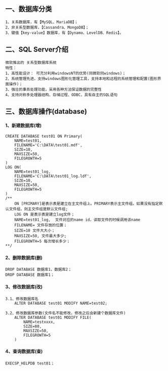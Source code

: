 ## 一、数据库分类
	1、关系数据库，有【MySQL、MariaDB】；
	2、非关系型数据库，【Cassandra、MongoDB】；
	3、键值【key-value】数据库，有【Dynamo、LevelDB、Redis】。

## 二、SQL Server介绍
	微软推出的 关系型数据库系统 
	特性：
	1、高性能设计： 可充分利用windowsNT的优势(同微软同windows)；
	2、系统管理先进，支持windows图形化管理工具，支持本地和远程的系统管理和配置(图形界面操作)；
	3、强壮的事务处理功能，采用各种方法保证数据的完整性
	4、支持对称多处理器结构、存储过程、ODBC，具有自主的SQL语句

## 三、数据库操作(database)
#### 1、新建数据库(增)
	CREATE DATABASE test01 ON Primary(
		NAME=test01,
		FILENAME='C:\DATA\test01.mdf',
		SIZE=10,
		MAXSIZE=50,
		FILEGROWTH=5
	)
	LOG ON(
		NAME=test01_log,
		FILENAME='C:\DATA\test01_log.ldf',
		SIZE=10,
		MAXSIZE=50,
		FILEGROWTH=5
	)
	/**
		ON [PRIMARY]是表示表是建立在主文件组上。PRIMARY表示主文件组。如果没有指定默认文件组，则主文件组是默认文件组;
		LOG ON 是表示表是建立log文件；
		NAME=test01_log,  文件对应的name id，读取文件的时候调用该name
		FILENAME= 文件存放的位置；
		SIZE=10 文件大大小；
		MAXSIZE=50, 文件最大多少;
		FILEGROWTH=5 每次增长多少；
	**/
	
#### 2、删除数据库(删)
	DROP DATABASE 数据库1，数据库2；
	DROP DATABASE 数据库1；
	
#### 3、修改数据库(改)
	3.1、修改数据库名
		ALTER DATABASE test01 MODIFY NAME=test02;
	
	3.2、修改数据库参数(文件名不能修改，修改之后会新建个数据库文件)
		ALTER DATABASE test01 MODIFY FILE(
			NAME=testxxxx,
			SIZE=80,
			MAXSIZE=50,
			FILEGROWTH=5 
		)

#### 4、查询数据库(查)
	EXECSP_HELPDB test01；
	
	
	
	
	
	
	
	
	
	
	
	
	
	
	
	
	
